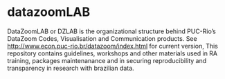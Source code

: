
<!-- README.md is generated from README.Rmd. Please edit that file -->

# datazoomLAB

<!-- badges: start -->
<!-- badges: end -->

DataZoomLAB or DZLAB is the organizational structure behind PUC-Rio’s
DataZoom Codes, Visualisation and Communication products. See
<http://www.econ.puc-rio.br/datazoom/index.html> for current version,
This repository contains guidelines, workshops and other materials used
in RA training, packages maintenanance and in securing reproducibility
and transparency in research with brazilian data.

<!-- ## Installation -->
<!-- You can install the released version of datazoomLAB from [CRAN](https://CRAN.R-project.org) with: -->
<!-- ``` r -->
<!-- install.packages("datazoomLAB") -->
<!-- ``` -->
<!-- And the development version from [GitHub](https://github.com/) with: -->
<!-- ``` r -->
<!-- # install.packages("devtools") -->
<!-- devtools::install_github("datazoompuc/datazoomLAB") -->
<!-- ``` -->


